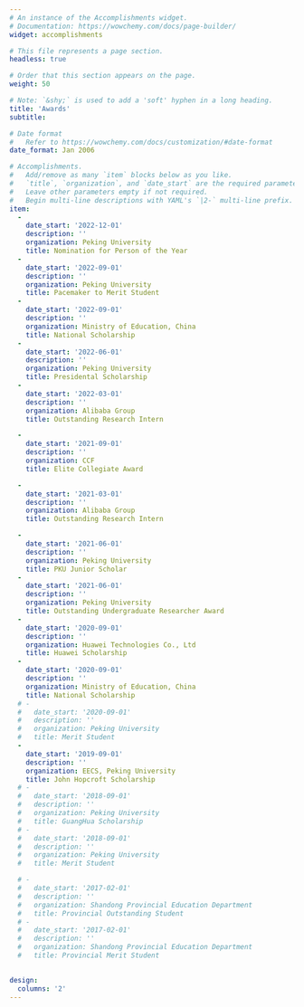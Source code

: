 ```yaml
---
# An instance of the Accomplishments widget.
# Documentation: https://wowchemy.com/docs/page-builder/
widget: accomplishments

# This file represents a page section.
headless: true

# Order that this section appears on the page.
weight: 50

# Note: `&shy;` is used to add a 'soft' hyphen in a long heading.
title: 'Awards'
subtitle:

# Date format
#   Refer to https://wowchemy.com/docs/customization/#date-format
date_format: Jan 2006

# Accomplishments.
#   Add/remove as many `item` blocks below as you like.
#   `title`, `organization`, and `date_start` are the required parameters.
#   Leave other parameters empty if not required.
#   Begin multi-line descriptions with YAML's `|2-` multi-line prefix.
item:
  - 
    date_start: '2022-12-01'
    description: ''
    organization: Peking University
    title: Nomination for Person of the Year
  - 
    date_start: '2022-09-01'
    description: ''
    organization: Peking University
    title: Pacemaker to Merit Student
  - 
    date_start: '2022-09-01'
    description: ''
    organization: Ministry of Education, China
    title: National Scholarship
  - 
    date_start: '2022-06-01'
    description: ''
    organization: Peking University
    title: Presidental Scholarship
  - 
    date_start: '2022-03-01'
    description: ''
    organization: Alibaba Group
    title: Outstanding Research Intern

  - 
    date_start: '2021-09-01'
    description: ''
    organization: CCF
    title: Elite Collegiate Award

  - 
    date_start: '2021-03-01'
    description: ''
    organization: Alibaba Group
    title: Outstanding Research Intern

  - 
    date_start: '2021-06-01'
    description: ''
    organization: Peking University
    title: PKU Junior Scholar
  - 
    date_start: '2021-06-01'
    description: ''
    organization: Peking University
    title: Outstanding Undergraduate Researcher Award
  - 
    date_start: '2020-09-01'
    description: ''
    organization: Huawei Technologies Co., Ltd
    title: Huawei Scholarship
  - 
    date_start: '2020-09-01'
    description: ''
    organization: Ministry of Education, China
    title: National Scholarship
  # - 
  #   date_start: '2020-09-01'
  #   description: ''
  #   organization: Peking University
  #   title: Merit Student
  - 
    date_start: '2019-09-01'
    description: ''
    organization: EECS, Peking University
    title: John Hopcroft Scholarship
  # - 
  #   date_start: '2018-09-01'
  #   description: ''
  #   organization: Peking University
  #   title: GuangHua Scholarship
  # - 
  #   date_start: '2018-09-01'
  #   description: ''
  #   organization: Peking University
  #   title: Merit Student

  # - 
  #   date_start: '2017-02-01'
  #   description: ''
  #   organization: Shandong Provincial Education Department
  #   title: Provincial Outstanding Student
  # - 
  #   date_start: '2017-02-01'
  #   description: ''
  #   organization: Shandong Provincial Education Department
  #   title: Provincial Merit Student
  

design:
  columns: '2'
---
```

